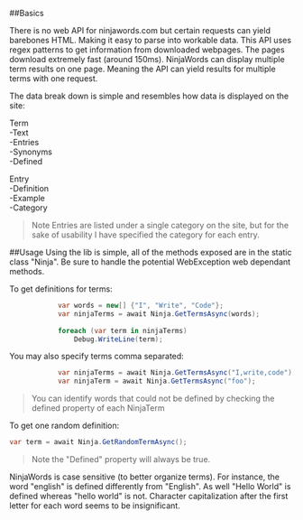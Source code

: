 ##Basics

There is no web API for ninjawords.com but certain requests can yield barebones HTML. Making it easy to parse into workable data. This API uses regex patterns to get information from downloaded webpages. The pages download extremely fast (around 150ms). NinjaWords can display multiple term results on one page. Meaning the API can yield results for multiple terms with one request. 

The data break down is simple and resembles how data is displayed on the site:

Term<br/>
-Text<br />
-Entries<br />
-Synonyms<br />
-Defined
  
Entry<br />
-Definition<br />
-Example<br />
-Category<br />
>Note Entries are listed under a single category on the site, but for the sake of usability I have specified the category for each entry.
  
##Usage
Using the lib is simple, all of the methods exposed are in the static class "Ninja". Be sure to handle the potential WebException web dependant methods.

To get definitions for terms:
```C#
            var words = new[] {"I", "Write", "Code"};
            var ninjaTerms = await Ninja.GetTermsAsync(words);
            
            foreach (var term in ninjaTerms)
                Debug.WriteLine(term);
```

You may also specify terms comma separated:
```C#
            var ninjaTerms = await Ninja.GetTermsAsync("I,write,code");
            var ninjaTerm = await Ninja.GetTermsAsync("foo");
```

>You can identify words that could not be defined by checking the defined property of each NinjaTerm

To get one random definition:
```C#
var term = await Ninja.GetRandomTermAsync();
```

>Note the "Defined" property will always be true.

NinjaWords is case sensitive (to better organize terms). For instance, the word "english" is defined differently from "English". As well "Hello World" is defined whereas "hello world" is not. Character capitalization after the first letter for each word seems to be insignificant. 
